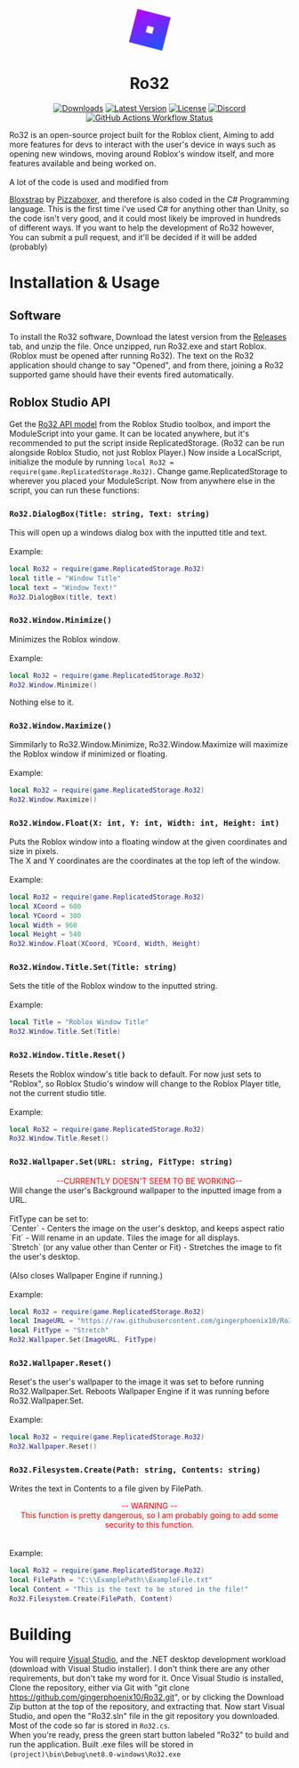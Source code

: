 <p align="center"><img src="logo.png" width="75"/></p><h1 align="center">Ro32</h1>
<div align="center">
  
[![Downloads](https://img.shields.io/github/downloads/gingerphoenix10/Ro32/total)](https://github.com/gingerphoenix10/Ro32/releases)
[![Latest Version](https://img.shields.io/github/v/release/gingerphoenix10/Ro32)](https://github.com/gingerphoenix10/Ro32/releases)
[![License](https://img.shields.io/github/license/gingerphoenix10/Ro32)](https://github.com/gingerphoenix10/Ro32/blob/main/LICENSE)
[![Discord](https://img.shields.io/discord/1166129414547980459?logo=discord&logoColor=white&label=discord&color=3b6cff)](https://discord.gg/TZ8qW4HRsG)
[![GitHub Actions Workflow Status](https://img.shields.io/github/actions/workflow/status/gingerphoenix10/Ro32/dotnet.yml)](https://github.com/gingerphoenix10/Ro32/actions)

</div>
Ro32 is an open-source project built for the Roblox client, Aiming to add more features for devs to interact with the user's device in ways such as opening new windows, moving around Roblox's window itself, and more features available and being worked on.
<br><br>
A lot of the code is used and modified from

[Bloxstrap](https://github.com/pizzaboxer/Bloxstrap) by
[Pizzaboxer](https://github.com/pizzaboxer), and therefore is also coded in the C# Programming language.
This is the first time i've used C# for anything other than Unity, so the code isn't very good, and it could most likely be improved in hundreds of different ways. If you want to help the development of Ro32 however, You can submit a pull request, and it'll be decided if it will be added (probably)

# Installation & Usage
## Software
To install the Ro32 software, Download the latest version from the [Releases](https://github.com/gingerphoenix10/Ro32/Releases/Latest) tab, and unzip the file. Once unzipped, run Ro32.exe and start Roblox. (Roblox must be opened after running Ro32). The text on the Ro32 application should change to say "Opened", and from there, joining a Ro32 supported game should have their events fired automatically.
## Roblox Studio API
Get the [Ro32 API model](https://create.roblox.com/store/asset/16844513511/Ro32-API) from the Roblox Studio toolbox, and import the ModuleScript into your game. It can be located anywhere, but it's recommended to put the script inside ReplicatedStorage.  (Ro32 can be run alongside Roblox Studio, not just Roblox Player.)
Now inside a LocalScript, initialize the module by running `local Ro32 = require(game.ReplicatedStorage.Ro32)`. Change game.ReplicatedStorage to wherever you placed your ModuleScript.
Now from anywhere else in the script, you can run these functions:

### `Ro32.DialogBox(Title: string, Text: string)`
This will open up a windows dialog box with the inputted title and text.<br><br>
Example:
```Lua
local Ro32 = require(game.ReplicatedStorage.Ro32)
local title = "Window Title"
local text = "Window Text!"
Ro32.DialogBox(title, text)
```

### `Ro32.Window.Minimize()`
Minimizes the Roblox window.<br><br>
Example:
```Lua
local Ro32 = require(game.ReplicatedStorage.Ro32)
Ro32.Window.Minimize()
```
Nothing else to it.
### `Ro32.Window.Maximize()`
Simmilarly to Ro32.Window.Minimize, Ro32.Window.Maximize will maximize the Roblox window if minimized or floating.<br><br>
Example:
```Lua
local Ro32 = require(game.ReplicatedStorage.Ro32)
Ro32.Window.Maximize()
```
### `Ro32.Window.Float(X: int, Y: int, Width: int, Height: int)`
Puts the Roblox window into a floating window at the given coordinates and size in pixels.<br>
The X and Y coordinates are the coordinates at the top left of the window.<br><br>
Example:
```Lua
local Ro32 = require(game.ReplicatedStorage.Ro32)
local XCoord = 600
local YCoord = 300
local Width = 960
local Height = 540
Ro32.Window.Float(XCoord, YCoord, Width, Height)
```
### `Ro32.Window.Title.Set(Title: string)`
Sets the title of the Roblox window to the inputted string.<br><br>
Example:
```Lua
local Title = "Roblox Window Title"
Ro32.Window.Title.Set(Title)
```
### `Ro32.Window.Title.Reset()`
Resets the Roblox window's title back to default. For now just sets to "Roblox", so Roblox Studio's window will change to the Roblox Player title, not the current studio title.<br><br>
Example:
```Lua
local Ro32 = require(game.ReplicatedStorage.Ro32)
Ro32.Window.Title.Reset()
```
### `Ro32.Wallpaper.Set(URL: string, FitType: string)`
<div align="center" style="color:red">
--CURRENTLY DOESN'T SEEM TO BE WORKING--
</div>
Will change the user's Background wallpaper to the inputted image from a URL.<br><br> FitType can be set to:<br>`Center` - Centers the image on the user's desktop, and keeps aspect ratio<br>`Fit` - Will rename in an update. Tiles the image for all displays.<br>`Stretch` (or any value other than Center or Fit) - Stretches the image to fit the user's desktop.<br><br>
(Also closes Wallpaper Engine if running.)<br><br>
Example:

```Lua
local Ro32 = require(game.ReplicatedStorage.Ro32)
local ImageURL = "https://raw.githubusercontent.com/gingerphoenix10/Ro32/main/logo.png"
local FitType = "Stretch"
Ro32.Wallpaper.Set(ImageURL, FitType)
```

### `Ro32.Wallpaper.Reset()`
Reset's the user's wallpaper to the image it was set to before running Ro32.Wallpaper.Set. Reboots Wallpaper Engine if it was running before Ro32.Wallpaper.Set.<br><br>
Example:
```Lua
local Ro32 = require(game.ReplicatedStorage.Ro32)
Ro32.Wallpaper.Reset()
```
### `Ro32.Filesystem.Create(Path: string, Contents: string)`
Writes the text in Contents to a file given by FilePath.<br>
<div align="center" style="color:red">
-- WARNING --<br>
This function is pretty dangerous, so I am probably going to add some security to this function.
</div>
<br><br>
Example:

```Lua
local Ro32 = require(game.ReplicatedStorage.Ro32)
local FilePath = "C:\\ExamplePath\\ExampleFile.txt"
local Content = "This is the text to be stored in the file!"
Ro32.Filesystem.Create(FilePath, Content)
```

# Building
You will require [Visual Studio](https://visualstudio.microsoft.com/downloads/), and the .NET desktop development workload (download with Visual Studio installer). I don't think there are any other requirements, but don't take my word for it.
Once Visual Studio is installed, Clone the repository, either via Git with "git clone https://github.com/gingerphoenix10/Ro32.git", or by clicking the Download Zip button at the top of the repository, and extracting that.
Now start Visual Studio, and open the "Ro32.sln" file in the git repository you downloaded. Most of the code so far is stored in `Ro32.cs`.<br>
When you're ready, press the green start button labeled "Ro32" to build and run the application.
Built .exe files will be stored in `(project)\bin\Debug\net8.0-windows\Ro32.exe`
